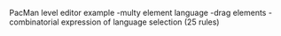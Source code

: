 PacMan level editor example
-multy element language
-drag elements
-combinatorial expression of language selection (25 rules)